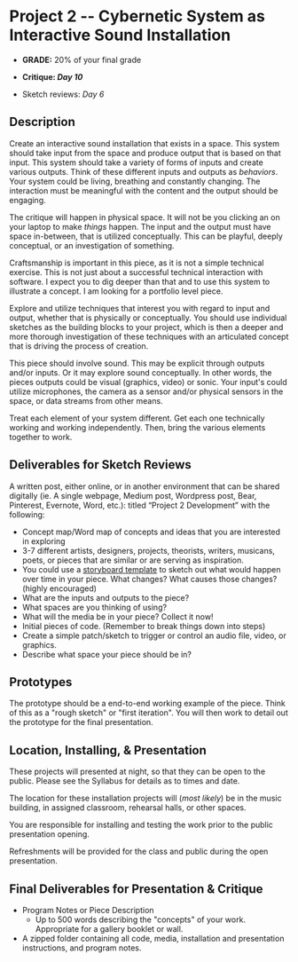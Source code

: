 # Project 2 -- Cybernetic System as Interactive Sound Installation

- **GRADE:** 20% of your final grade


- **Critique: _Day 10_**
- Sketch reviews: _Day 6_


## Description

Create an interactive sound installation that exists in a space. This system should take input from the space and produce output that is based on that input. This system should take a variety of forms of inputs and create various outputs. Think of these different inputs and outputs as _behaviors_. Your system could be living, breathing and constantly changing. The interaction must be meaningful with the content and the output should be engaging.

The critique will happen in physical space. It will not be you clicking an on your laptop to make *things* happen. The input and the output must have space in-between, that is utilized conceptually. This can be playful, deeply conceptual, or an investigation of something. 

Craftsmanship is important in this piece, as it is not a simple technical exercise. This is not just about a successful technical interaction with software. I expect you to dig deeper than that and to use this system to illustrate a concept. I am looking for a portfolio level piece.

Explore and utilize techniques that interest you with regard to input and output,  whether that is physically or conceptually. You should use individual sketches as the building blocks to your project, which is then a deeper and more thorough investigation of these techniques with an articulated concept that is driving the process of creation.

This piece should involve sound. This may be explicit through outputs and/or inputs. Or it may explore sound conceptually. In other words, the pieces outputs could be visual (graphics, video) or sonic. Your input's could utilize microphones, the camera as a sensor and/or physical sensors in the space, or data streams from other means.

Treat each element of your system different. Get each one technically working and working independently. Then, bring the various elements together to work.


## Deliverables for Sketch Reviews

A written post, either online, or in another environment that can be shared digitally (ie. A single webpage, Medium post, Wordpress post, Bear, Pinterest, Evernote, Word, etc.): titled “Project 2 Development” with the following:

- Concept map/Word map of concepts and ideas that you are interested in exploring
- 3-7 different artists, designers, projects, theorists, writers, musicans, poets, or pieces that are similar or are serving as inspiration.
- You could use a [storyboard template](https://github.com/michaelmusick/InteractiveInstallation_CC_Demo/tree/master/Projects/Storyboard_Templates) to sketch out what would happen over time in your piece. What changes? What causes those changes? (highly encouraged)
- What are the inputs and outputs to the piece?
- What spaces are you thinking of using?
- What will the media be in your piece? Collect it now!
- Initial pieces of code. (Remember to break things down into steps)
- Create a simple patch/sketch to trigger or control an audio file, video, or graphics.
- Describe what space your piece should be in?


## Prototypes

The prototype should be a end-to-end working example of the piece. Think of this as a "rough sketch" or "first iteration". You will then work to detail out the prototype for the final presentation.


## Location, Installing, & Presentation

These projects will presented at night, so that they can be open to the public. Please see the Syllabus for details as to times and date.

The location for these installation projects will (*most likely*) be in the music building, in assigned classroom, rehearsal halls, or other spaces. 

You are responsible for installing and testing the work prior to the public presentation opening. 

Refreshments will be provided for the class and public during the open presentation.


## Final Deliverables for Presentation & Critique

- Program Notes or Piece Description
    - Up to 500 words describing the "concepts" of your work. Appropriate for a gallery booklet or wall.
- A zipped folder containing all code, media, installation and presentation instructions, and program notes.

<!--
### Documentation and Paper Deliverable

- Documentation of the final projects: Video and Images showcasing interaction timeline.
- Documentation of things working: Video and Images showcasing development: circuits, working circuits, initial set-ups in space, physical items in those spaces
- Sketches, including initial comic book and subsequent sketches
- Initial working patches and previous versions

-->
